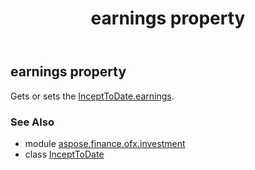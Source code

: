 ﻿---
title: earnings property
second_title: Aspose.Finance for Python via .NET API References
description: 
type: docs
weight: 40
url: /python-net/aspose.finance.ofx.investment/incepttodate/earnings/
is_root: false
---

## earnings property


Gets or sets the [InceptToDate.earnings](/finance/python-net/aspose.finance.ofx.investment/incepttodate#earnings).

### See Also
* module [aspose.finance.ofx.investment](../../)
* class [InceptToDate](/finance/python-net/aspose.finance.ofx.investment/incepttodate)
